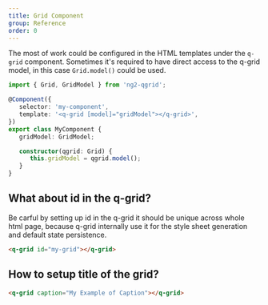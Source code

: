 ```yaml
---
title: Grid Component
group: Reference
order: 0
---
```


The most of work could be configured in the HTML templates under the `q-grid` component. Sometimes it's required to have direct access to the q-grid model, in this case `Grid.model()` could be used.

```typescript
import { Grid, GridModel } from 'ng2-qgrid';

@Component({
   selector: 'my-component',
   template: '<q-grid [model]="gridModel"></q-grid>',
})
export class MyComponent {
   gridModel: GridModel;

   constructor(qgrid: Grid) {
      this.gridModel = qgrid.model();
   }
}
```

## What about id in the q-grid?

Be carful by setting up id in the q-grid it should be unique across whole html page, because q-grid internally use it for the style sheet generation and default state persistence.

```html
<q-grid id="my-grid"></q-grid>
```

## How to setup title of the grid?

```html
<q-grid caption="My Example of Caption"></q-grid>
```
